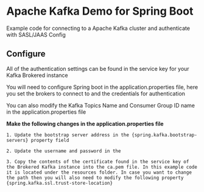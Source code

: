 # Apache Kafka Demo for Spring Boot

Example code for connecting to a Apache Kafka cluster and authenticate with SASL/JAAS Config


## **Configure**

All of the authentication settings can be found in the service key for your Kafka Brokered instance

You will need to configure Spring boot in the application.properties file, here you set the brokers to connect to and the credentials for authentication

You can also modify the Kafka Topics Name and Consumer Group ID name in the application.properties file



**Make the following changes in the application.properties file**

```
1. Update the bootstrap server address in the {spring.kafka.bootstrap-servers} property field

2. Update the username and password in the 

3. Copy the contents of the certificate found in the service key of the Brokered Kafka instance into the ca.pem file. In this example code it is located under the resources folder. In case you want to change the path then you will also need to modify the following property {spring.kafka.ssl.trust-store-location}
```
